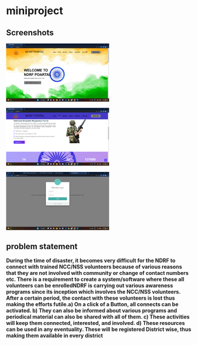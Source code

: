 # miniproject
Screenshots
---
<p><img src="logo (1).png" alt="implant" width="280"/></p>
<p><img src="logo (2).png" alt="implant" width="280"/></p>
<p><img src="logo (3).png" alt="implant" width="280"/></p>

## problem statement
**During the time of disaster, it becomes very difficult for the NDRF to connect with trained NCC/NSS volunteers because of various reasons that they are not involved with community or change of contact numbers etc. There is a requirement to create a system/software where these all volunteers can be enrolledNDRF is carrying out various awareness programs since its inception which involves the NCC/NSS volunteers. After a certain period, the contact with these volunteers is lost thus making the efforts futile.a) On a click of a Button, all connects can be activated. b) They can also be informed about various programs and periodical material can also be shared with all of them. c) These activities will keep them connected, interested, and involved. d) These resources can be used in any eventuality. These will be registered District wise, thus making them available in every district**


